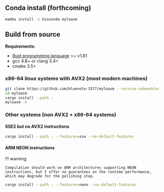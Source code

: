 ## Conda install (forthcoming)

```sh
mamba install -c bioconda myloasm
```

## Build from source

**Requirements**:

* [Rust programming language](https://www.rust-lang.org/) >= v1.81
* gcc 4.8+ or clang 3.4+
* cmake 3.5+

### x86-64 linux systems with AVX2 (most modern machines)

```sh
git clone https://github.com/bluenote-1577/myloasm --recurse-submodules  
cd myloasm
cargo install --path . 
myloasm -h
```

### Other systems (non AVX2 + x86-64 systems)

####  SSE2 but no AVX2 instructions 

```sh
cargo install --path . --features=sse --no-default-features
```

#### ARM NEON instructions 

!!! warning

    Compilation should work on ARM architectures supporting NEON instructions, but I offer no guarantees on the runtime performance, which may degrade for the polishing step.

```sh
cargo install --path . --features=neon --no-default-features
``` 